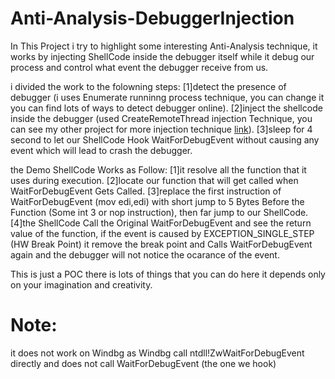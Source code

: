 # Anti-Analysis-DebuggerInjection

In This Project i try to highlight some interesting Anti-Analysis technique, it works by injecting ShellCode inside the debugger itself while it debug our process and control what event the debugger receive from us.

i divided the work to the folowning steps:
[1]detect the presence of debugger (i uses Enumerate runninng process technique, you can change it you can find lots of ways to detect debugger online).
[2]inject the shellcode inside the debugger (used CreateRemoteThread injection Technique, you can see my other project for more injection technique [link](https://github.com/MahmoudZohdy/Process-Injection-Techniques)).
[3]sleep for 4 second to let our ShellCode Hook WaitForDebugEvent without causing any event which will lead to crash the debugger.

the Demo ShellCode Works as Follow:
[1]it resolve all the function that it uses during execution.
[2]locate our function that will get called when WaitForDebugEvent Gets Called.
[3]replace the first instruction of WaitForDebugEvent (mov edi,edi) with short jump to 5 Bytes Before the Function (Some int 3 or nop instruction), then far jump to our ShellCode.
[4]the ShellCode Call the Original WaitForDebugEvent and see the return value of the function, if the event is caused by EXCEPTION_SINGLE_STEP (HW Break Point) it remove the break point and Calls WaitForDebugEvent again and the debugger will not notice the ocarance of the event.


This is just a POC there is lots of things that you can do here it depends only on your imagination and creativity.

# Note:
it does not work on Windbg as Windbg call ntdll!ZwWaitForDebugEvent directly and does not call WaitForDebugEvent (the one we hook)